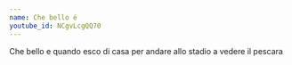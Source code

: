 ```yaml
---
name: Che bello é
youtube_id: NCgvLcgQQ70
---
```


Che bello e quando esco di casa per andare allo stadio a vedere il pescara
